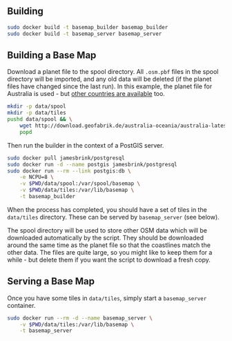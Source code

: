 
## Building

```bash
sudo docker build -t basemap_builder basemap_builder
sudo docker build -t basemap_server basemap_server
```

## Building a Base Map

Download a planet file to the spool directory. All `.osm.pbf` files in the spool
directory will be imported, and any old data will be deleted (if the planet
files have changed since the last run). In this example, the planet file for
Australia is used - but [other countries are available][gf] too.

```bash
mkdir -p data/spool
mkdir -p data/tiles
pushd data/spool && \
    wget http://download.geofabrik.de/australia-oceania/australia-latest.osm.pbf && \
    popd
```

Then run the builder in the context of a PostGIS server.

```bash
sudo docker pull jamesbrink/postgresql
sudo docker run -d --name postgis jamesbrink/postgresql
sudo docker run --rm --link postgis:db \
    -e NCPU=8 \
    -v $PWD/data/spool:/var/spool/basemap \
    -v $PWD/data/tiles:/var/lib/basemap \
    -t basemap_builder
```

When the process has completed, you should have a set of tiles in the
`data/tiles` directory. These can be served by `basemap_server` (see below).

The spool directory will be used to store other OSM data which will be
downloaded automatically by the script. They should be downloaded around the
same time as the planet file so that the coastlines match the other data. The
files are quite large, so you might like to keep them for a while - but delete
them if you want the script to download a fresh copy.

## Serving a Base Map

Once you have some tiles in `data/tiles`, simply start a `basemap_server`
container.

```bash
sudo docker run --rm -d --name basemap_server \
    -v $PWD/data/tiles:/var/lib/basemap \
    -t basemap_server
```

[gf]: http://download.geofabrik.de

